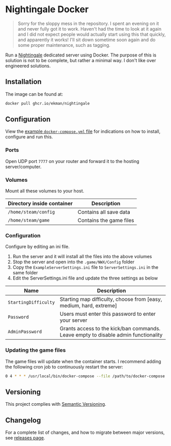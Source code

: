 # Nightingale Docker

> Sorry for the sloppy mess in the repository. I spent an evening on it and never fully got it to work. Haven't had the time to look at it again and I did not expect people would actually start using this that quickly, and apparently it works! I'll sit down sometime soon again and do some proper maintenance, such as tagging.

Run a [Nightingale](https://store.steampowered.com/app/1928980/Nightingale/) dedicated server using Docker. The purpose of this is solution is not to be complete, but rather a minimal way. I don't like over engineered solutions.

## Installation

The image can be found at:

```sh
docker pull ghcr.io/ekman/nightingale
```

## Configuration

View the [example `docker-compose.yml` file](docker-compose.yml) for indications on how to install, configure and run this.

### Ports

Open UDP port `7777` on your router and forward it to the hosting server/computer.

### Volumes

Mount all these volumes to your host.

| Directory inside container | Description |
| --- | --- |
| `/home/steam/config` | Contains all save data |
| `/home/steam/game` | Contains the game files |

### Configuration

Configure by editing an ini file.
1. Run the server and it will install all the files into the above volumes
1. Stop the server and open into the `.game/NWX/Config` folder
1. Copy the `ExampleServerSettings.ini` file to `ServerSettings.ini` in the same folder
1. Edit the ServerSettings.ini file and update the three settings as below

| Name | Description |
| --- | --- |
| `StartingDifficulty` | Starting map difficulty, choose from [easy, medium, hard, extreme] |
| `Password` | Users must enter this password to enter your server |
| `AdminPassword` | Grants access to the kick/ban commands. Leave empty to disable admin functionality |


### Updating the game files

The game files will update when the container starts. I recommend adding the following cron job to
continuously restart the server:

```sh
0 4 * * * /usr/local/bin/docker-compose --file /path/to/docker-compose.yml restart nightingale >/dev/null 2>&1
```

## Versioning

This project complies with [Semantic Versioning](https://semver.org/).

## Changelog

For a complete list of changes, and how to migrate between major versions, see [releases page](https://github.com/Ekman/Nightingale-Docker/releases).

